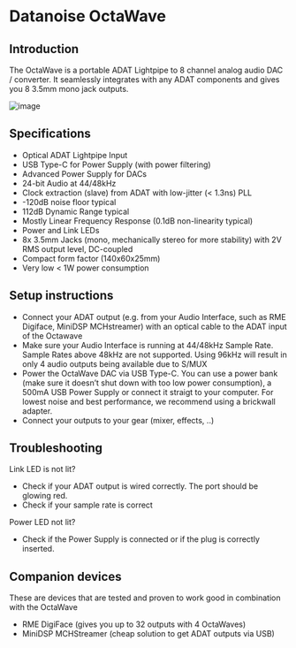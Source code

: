 # Datanoise OctaWave

## Introduction
The OctaWave is a portable ADAT Lightpipe to 8 channel analog audio DAC / converter. It seamlessly integrates with any ADAT components and gives you 8 3.5mm mono jack outputs.

![image](https://user-images.githubusercontent.com/6614616/236771236-a3d9f3f3-1a77-4650-a1be-34c1e42ce53b.png)

## Specifications

* Optical ADAT Lightpipe Input
* USB Type-C for Power Supply (with power filtering)
* Advanced Power Supply for DACs
* 24-bit Audio at 44/48kHz
* Clock extraction (slave) from ADAT with low-jitter (< 1.3ns) PLL
* -120dB noise floor typical
* 112dB Dynamic Range typical
* Mostly Linear Frequency Response (0.1dB non-linearity typical)
* Power and Link LEDs
* 8x 3.5mm Jacks (mono, mechanically stereo for more stability) with 2V RMS output level, DC-coupled
* Compact form factor (140x60x25mm)
* Very low < 1W power consumption

## Setup instructions

* Connect your ADAT output (e.g. from your Audio Interface, such as RME Digiface, MiniDSP MCHstreamer) with an optical cable to the ADAT input of the Octawave
* Make sure your Audio Interface is running at 44/48kHz Sample Rate. Sample Rates above 48kHz are not supported. Using 96kHz will result in only 4 audio outputs being available due to S/MUX
* Power the OctaWave DAC via USB Type-C. You can use a power bank (make sure it doesn’t shut down with too low power consumption), a 500mA USB Power Supply or connect it straigt to your computer. For lowest noise and best performance, we recommend using a brickwall adapter.
* Connect your outputs to your gear (mixer, effects, ..)

## Troubleshooting

Link LED is not lit?
* Check if your ADAT output is wired correctly. The port should be glowing red.
* Check if your sample rate is correct

Power LED not lit?
* Check if the Power Supply is connected or if the plug is correctly inserted.

## Companion devices

These are devices that are tested and proven to work good in combination with the OctaWave

* RME DigiFace (gives you up to 32 outputs with 4 OctaWaves)
* MiniDSP MCHStreamer (cheap solution to get ADAT outputs via USB)
